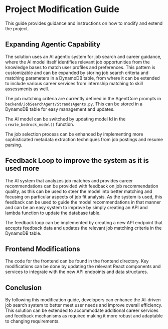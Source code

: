 # Project Modification Guide

This guide provides guidance and instructions on how to modify and extend the project.

## Expanding Agentic Capability

The solution uses an AI agentic system for job search and career guidance, where the AI model itself identifies relevant job opportunities from the knowledge bases to match user profiles and preferences. This pattern is customizable and can be expanded by storing job search criteria and matching parameters in a DynamoDB table, from where it can be extended to include various career services from internship matching to skill assessments as well.

The job matching criteria are currently defined in the AgentCore prompts in `backend/JobSearchAgent/StrandsAgents.py`. This can be stored in a DynamoDB table for easy management and updates.

The AI model can be switched by updating model Id in the `create_bedrock_model()` function.

The job selection process can be enhanced by implementing more sophisticated metadata extraction techniques from job postings and resume parsing.

## Feedback Loop to improve the system as it is used more

The AI system that analyzes job matches and provides career recommendations can be provided with feedback on job recommendation quality, as this can be used to steer the model into better matching and focusing on particular aspects of job fit analysis. As the system is used, this feedback can be used to guide the model recommendations in that manner and can be an easy system to improve by simply creating an API and lambda function to update the database table.

The feedback loop can be implemented by creating a new API endpoint that accepts feedback data and updates the relevant job matching criteria in the DynamoDB table.

## Frontend Modifications

The code for the frontend can be found in the frontend directory. Key modifications can be done by updating the relevant React components and services to integrate with the new API endpoints and data structures.

## Conclusion

By following this modification guide, developers can enhance the AI-driven job search system to better meet user needs and improve overall efficiency. This solution can be extended to accommodate additional career services and feedback mechanisms as required making it more robust and adaptable to changing requirements.